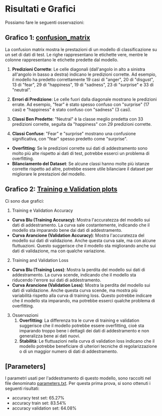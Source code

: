 # Risultati e Grafici
 
 Possiamo fare le seguenti osservazioni:

## Grafico 1: [confusion_matrix](./bosphorus_data_augmentation_3/confusion_matrix.png)

La confusion matrix mostra le prestazioni di un modello di classificazione su un set di dati di test. Le righe rappresentano le etichette vere, mentre le colonne rappresentano le etichette predette dal modello.

1. **Predizioni Corrette**: Le celle diagonali (dall'angolo in alto a sinistra all'angolo in basso a destra) indicano le predizioni corrette. Ad esempio, il modello ha predetto correttamente 19 casi di "anger", 20 di "disgust", 13 di "fear", 29 di "happiness", 19 di "sadness", 23 di "surprise" e 33 di "neutral".

2. **Errori di Predizione**: Le celle fuori dalla diagonale mostrano le predizioni errate. Ad esempio, "fear" è stato spesso confuso con "surprise" (17 casi) e "happiness" è stato confuso con "sadness" (3 casi).

3. **Classi Ben Predette**: "Neutral" è la classe meglio predetta con 33 predizioni corrette, seguita da "happiness" con 29 predizioni corrette.

4. **Classi Confuse**: "Fear" e "surprise" mostrano una confusione significativa, con "fear" spesso predetto come "surprise".

- **Overfitting**: Se le predizioni corrette sui dati di addestramento sono molto più alte rispetto ai dati di test, potrebbe esserci un problema di overfitting.
- **Bilanciamento del Dataset**: Se alcune classi hanno molte più istanze corrette rispetto ad altre, potrebbe essere utile bilanciare il dataset per migliorare le prestazioni del modello.


## Grafico 2: [Training e Validation plots](./bosphorus_data_augmentation_3/training_validation_plots.png)

Ci sono due grafici:
1. Training e Validation Accuracy
- **Curva Blu (Training Accuracy)**: Mostra l'accuratezza del modello sui dati di addestramento. La curva sale costantemente, indicando che il modello sta imparando bene dai dati di addestramento.
- **Curva Arancione (Validation Accuracy)**: Mostra l'accuratezza del modello sui dati di validazione. Anche questa curva sale, ma con alcune fluttuazioni. Questo suggerisce che il modello sta migliorando anche sui dati di validazione, ma con qualche variazione.

2. Training and Validation Loss
- **Curva Blu (Training Loss)**: Mostra la perdita del modello sui dati di addestramento. La curva scende, indicando che il modello sta riducendo l'errore sui dati di addestramento.
- **Curva Arancione (Validation Loss)**: Mostra la perdita del modello sui dati di validazione. Anche questa curva scende, ma mostra più variabilità rispetto alla curva di training loss. Questo potrebbe indicare che il modello sta imparando, ma potrebbe esserci qualche problema di overfitting.

3. Osservazioni
    1. **Overfitting**: La differenza tra le curve di training e validation suggerisce che il modello potrebbe essere overfitting, cioè sta imparando troppo bene i dettagli dei dati di addestramento e non generalizza bene ai dati nuovi.
    2. **Stabilità**: Le fluttuazioni nella curva di validation loss indicano che il modello potrebbe beneficiare di ulteriori tecniche di regolarizzazione o di un maggior numero di dati di addestramento.


## [Parameters]
I parametri usati per l'addestramento di questo modello, sono raccolti nel file denominato [parameters.txt](./bosphorus_data_augmentation_3/parameters.txt). Per questa prima prova, si sono ottenuti i seguenti risultati:
- accuracy test set: 65.27%
- accuracy train set: 83.54%
- accuracy validation set: 64.08%



